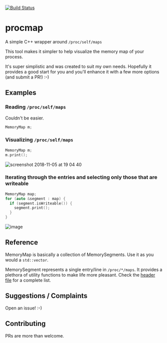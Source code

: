 [![Build Status](https://travis-ci.com/joaomlneto/procmap.svg?branch=master)](https://travis-ci.com/joaomlneto/procmap)

# procmap
A simple C++ wrapper around `/proc/self/maps`

This tool makes it simpler to help visualize the memory map of your process.

It's super simplistic and was created to suit my own needs. Hopefully it provides a good start for you and you'll enhance it with a few more options (and submit a PR!) :-)

## Examples

### Reading `/proc/self/maps`

Couldn't be easier.
```cpp
MemoryMap m;
```

### Visualizing `/proc/self/maps`

```cpp
MemoryMap m;
m.print();
```

![screenshot 2018-11-05 at 19 04 40](https://user-images.githubusercontent.com/1539767/48020367-a9011b00-e12d-11e8-8f2c-03d29bf786ad.png)

### Iterating through the entries and selecting only those that are writeable

```cpp
MemoryMap map;
for (auto &segment : map) {
  if (segment.isWriteable()) {
    segment.print();
  }
}
```

![image](https://user-images.githubusercontent.com/1539767/48020839-d1d5e000-e12e-11e8-87be-5e7ced7e1e88.png)

## Reference

MemoryMap is basically a collection of MemorySegments. Use it as you would a `std::vector`.

MemorySegment represents a single entry/line in `/proc/*/maps`. It provides a plethora of utility functions to make life more pleasant. Check the [header file](https://github.com/joaomlneto/process-memory-map/blob/master/include/procmap/MemorySegment.hpp) for a complete list.

## Suggestions / Complaints
Open an issue! :-)

## Contributing
PRs are more than welcome.
